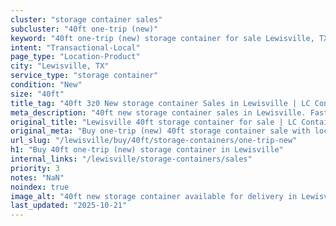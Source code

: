 ```yaml
---
cluster: "storage container sales"
subcluster: "40ft one-trip (new)"
keyword: "40ft one-trip (new) storage container for sale Lewisville, TX"
intent: "Transactional-Local"
page_type: "Location-Product"
city: "Lewisville, TX"
service_type: "storage container"
condition: "New"
size: "40ft"
title_tag: "40ft 3z0 New storage container Sales in Lewisville | LC Container"
meta_description: "40ft new storage container sales in Lewisville. Fast delivery, competitive pricing. Serving storage containers area. Quote ID: J1M. Call (214) 524-4168 for your free quote today."
original_title: "Lewisville 40ft storage container for sale | LC Container"
original_meta: "Buy one-trip (new) 40ft storage container sale with local delivery in Lewisville, TX. LC Container — local Since 2003. Request a fast quote today."
url_slug: "/lewisville/buy/40ft/storage-containers/one-trip-new"
h1: "Buy 40ft one-trip (new) storage container in Lewisville"
internal_links: "/lewisville/storage-containers/sales"
priority: 3
notes: "NaN"
noindex: true
image_alt: "40ft new storage container available for delivery in Lewisville"
last_updated: "2025-10-21"
---
```


<!-- TODO: Add unique city/inventory copy, images, and internal links here. -->
